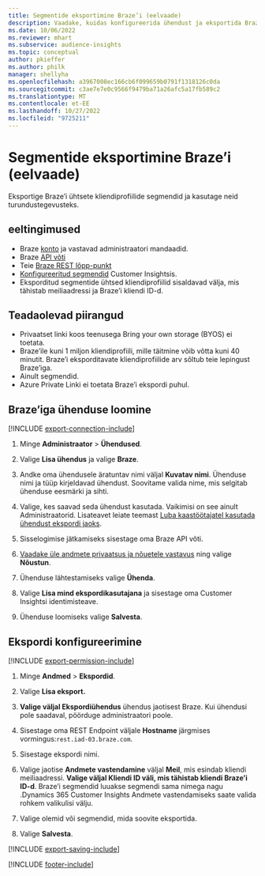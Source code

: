 ```yaml
---
title: Segmentide eksportimine Braze’i (eelvaade)
description: Vaadake, kuidas konfigureerida ühendust ja eksportida Braze’i.
ms.date: 10/06/2022
ms.reviewer: mhart
ms.subservice: audience-insights
ms.topic: conceptual
author: pkieffer
ms.author: philk
manager: shellyha
ms.openlocfilehash: a3967008ec166cb6f099659b0791f1318126c0da
ms.sourcegitcommit: c3ae7e7e0c9566f9479ba71a26afc5a17fb589c2
ms.translationtype: MT
ms.contentlocale: et-EE
ms.lasthandoff: 10/27/2022
ms.locfileid: "9725211"
---
```

# <a name="export-segments-to-braze-preview"></a>Segmentide eksportimine Braze’i (eelvaade)

Eksportige Braze’i ühtsete kliendiprofiilide segmendid ja kasutage neid turundustegevusteks.

## <a name="prerequisites"></a>eeltingimused

- Braze [konto](https://www.braze.com/) ja vastavad administraatori mandaadid.
- Braze [API võti](https://www.braze.com/docs/api/basics/)
- Teie [Braze REST lõpp-punkt](https://www.braze.com/docs/api/basics/#api-definitions) 
- [Konfigureeritud segmendid](segments.md) Customer Insightsis.
- Eksporditud segmentide ühtsed kliendiprofiilid sisaldavad välja, mis tähistab meiliaadressi ja Braze’i kliendi ID-d.

## <a name="known-limitations"></a>Teadaolevad piirangud

- Privaatset linki koos teenusega Bring your own storage (BYOS) ei toetata.
- Braze’ile kuni 1 miljon kliendiprofiili, mille täitmine võib võtta kuni 40 minutit. Braze’i eksporditavate kliendiprofiilide arv sõltub teie lepingust Braze’iga.
- Ainult segmendid.
- Azure Private Linki ei toetata Braze’i ekspordi puhul.

## <a name="set-up-connection-to-braze"></a>Braze’iga ühenduse loomine

[!INCLUDE [export-connection-include](includes/export-connection-admn.md)]

1. Minge **Administraator** > **Ühendused**.

1. Valige **Lisa ühendus** ja valige **Braze**.

1. Andke oma ühendusele äratuntav nimi väljal **Kuvatav nimi**. Ühenduse nimi ja tüüp kirjeldavad ühendust. Soovitame valida nime, mis selgitab ühenduse eesmärki ja sihti.

1. Valige, kes saavad seda ühendust kasutada. Vaikimisi on see ainult Administraatorid. Lisateavet leiate teemast [Luba kaastöötajatel kasutada ühendust ekspordi jaoks](connections.md#allow-contributors-to-use-a-connection-for-exports).

1. Sisselogimise jätkamiseks sisestage oma Braze API võti.

1. [Vaadake üle andmete privaatsus ja nõuetele vastavus](connections.md#data-privacy-and-compliance) ning valige **Nõustun**.

1. Ühenduse lähtestamiseks valige **Ühenda**.

1. Valige **Lisa mind ekspordikasutajana** ja sisestage oma Customer Insightsi identimisteave.

1. Ühenduse loomiseks valige **Salvesta**.

## <a name="configure-an-export"></a>Ekspordi konfigureerimine

[!INCLUDE [export-permission-include](includes/export-permission.md)]

1. Minge **Andmed** > **Ekspordid**.

1. Valige **Lisa eksport.**

1. **Valige väljal Ekspordiühendus** ühendus jaotisest Braze. Kui ühendusi pole saadaval, pöörduge administraatori poole.

1. Sisestage oma REST Endpoint väljale **Hostname** järgmises vormingus:`rest.iad-03.braze.com`.

1. Sisestage ekspordi nimi.

1. Valige jaotise **Andmete vastendamine** väljal **Meil**, mis esindab kliendi meiliaadressi. **Valige väljal Kliendi ID väli, mis tähistab kliendi Braze’i ID-d**. Braze’i segmendid luuakse segmendi sama nimega nagu .Dynamics 365 Customer Insights Andmete vastendamiseks saate valida rohkem valikulisi välju.

1. Valige olemid või segmendid, mida soovite eksportida.

1. Valige **Salvesta**.

[!INCLUDE [export-saving-include](includes/export-saving.md)]

[!INCLUDE [footer-include](includes/footer-banner.md)]
